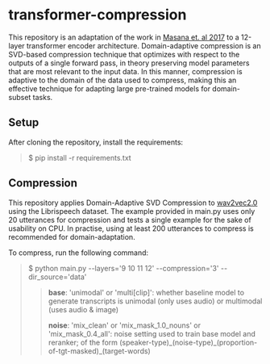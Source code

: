 # transformer-compression

This repository is an adaptation of the work in [Masana et. al 2017](https://openaccess.thecvf.com/content_ICCV_2017/papers/Masana_Domain-Adaptive_Deep_Network_ICCV_2017_paper.pdf) to a 12-layer transformer encoder architecture. Domain-adaptive compression is an SVD-based compression technique that optimizes with respect to the outputs of a single forward pass, in theory preserving model parameters that are most relevant to the input data. In this manner, compression is adaptive to the domain of the data used to compress, making this an effective technique for adapting large pre-trained models for domain-subset tasks.  

## Setup

After cloning the repository, install the requirements:
> $ pip install -r requirements.txt

## Compression

This repository applies Domain-Adaptive SVD Compression to [wav2vec2.0](https://arxiv.org/abs/2006.11477) using the Librispeech dataset. The example provided in main.py uses only 20 utterances for compression and tests a single example for the sake of usability on CPU. In practise, using at least 200 utterances to compress is recommended for domain-adaptation.

To compress, run the following command:
> $ python main.py --layers='9 10 11 12' --compression='3' --dir_source='data'
> 
  >> **base**: 'unimodal' or 'multi[clip]': whether baseline model to generate transcripts is unimodal (only uses audio) or multimodal (uses audio & image)
>  > 
  >> **noise**: 'mix_clean' or 'mix_mask_1.0_nouns' or 'mix_mask_0.4_all': noise setting used to train base model and reranker; of the form (speaker-type)\_(noise-type)\_(proportion-of-tgt-masked)\_(target-words)
